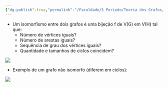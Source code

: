 ```yaml
---
{"dg-publish":true,"permalink":"/Faculdade/5 Periodo/Teoria dos Grafos/Sub-Notes/Isomorfismo/","created":"2024-03-20T14:24:13.616-03:00"}
---
```


- Um isomorfismo entre dois grafos é uma bijeção f de V(G) em V(H)  tal que:
	- Número de vértices iguais?
	- Número de arestas iguais?
	- Sequência de grau dos vértices iguais?
	- Quantidade e tamanhos de ciclos coincidem?

![](https://i.imgur.com/nhlY9cO.png)

- Exemplo de um grafo não isomorfo (diferem em ciclos):

![](https://i.imgur.com/U2NXQF9.png)

